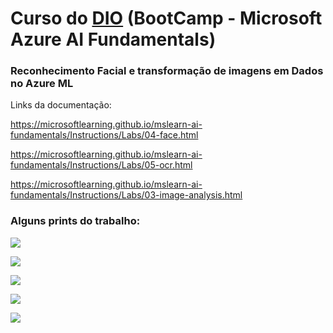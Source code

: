 ﻿# **Curso do [DIO](https://web.dio.me) (BootCamp - Microsoft Azure AI Fundamentals)**

### **Reconhecimento Facial e transformação de imagens em Dados no Azure ML**

Links da documentação:

<https://microsoftlearning.github.io/mslearn-ai-fundamentals/Instructions/Labs/04-face.html>

<https://microsoftlearning.github.io/mslearn-ai-fundamentals/Instructions/Labs/05-ocr.html>

<https://microsoftlearning.github.io/mslearn-ai-fundamentals/Instructions/Labs/03-image-analysis.html>


### **Alguns prints do trabalho:**

![](/img/001.png)

![](/img/002.png)

![](/img/003.png)

![](/img/004.png)

![](/img/005.png)
